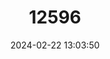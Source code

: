 ---
title: "12596"
category: "Macrognathus aral"
draft: false
date: 2024-02-22 13:03:50
languages:
  English: ["Spiny Eel"]
---
